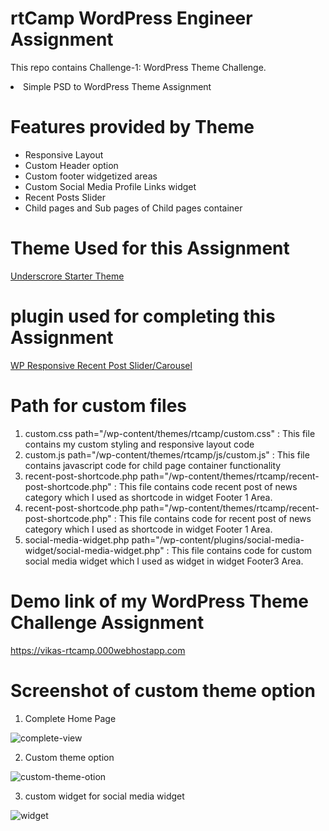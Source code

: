 # rtCamp WordPress Engineer Assignment

This repo contains Challenge-1: WordPress Theme Challenge.

<li>Simple PSD to WordPress Theme Assignment</li>

# Features provided by Theme
<ul>
<li> Responsive Layout </li>
<li> Custom Header option </li>
<li> Custom footer widgetized areas </li>
<li> Custom Social Media Profile Links widget </li>
<li> Recent Posts Slider </li>
<li> Child pages and Sub pages of Child pages container </li>
</ul>

# Theme Used for this Assignment 

<a href="https://underscores.me/"> Underscrore Starter Theme </a>

# plugin used for completing this Assignment

<a href="https://wordpress.org/plugins/wp-responsive-recent-post-slider/">WP Responsive Recent Post Slider/Carousel</a>


# Path for custom files 

<ol>
  <li> custom.css path="/wp-content/themes/rtcamp/custom.css" : This file contains my custom styling and responsive layout code </li>
   <li> custom.js path="/wp-content/themes/rtcamp/js/custom.js" : This file contains javascript code for child page container functionality </li>
   <li> recent-post-shortcode.php path="/wp-content/themes/rtcamp/recent-post-shortcode.php" : This file contains code recent post of news category which I used as shortcode in widget Footer 1 Area. </li>
  <li> recent-post-shortcode.php path="/wp-content/themes/rtcamp/recent-post-shortcode.php" : This file contains code for recent post of news category which I used as shortcode in widget Footer 1 Area. </li>
   <li> social-media-widget.php path="/wp-content/plugins/social-media-widget/social-media-widget.php" : This file contains code for custom social media widget which I used as widget in widget Footer3 Area. </li>
 </ol>

# Demo link of my WordPress Theme Challenge Assignment

<a href="https://vikas-rtcamp.000webhostapp.com/">https://vikas-rtcamp.000webhostapp.com</a>

# Screenshot of custom theme option

1. Complete Home Page

<img src="https://vikas-rtcamp.000webhostapp.com/screenshots/complete-page.png" alt="complete-view" />

2. Custom theme option

<img src="https://vikas-rtcamp.000webhostapp.com/screenshots/custom-theme-otion.png" alt="custom-theme-otion" />

3. custom widget for social media widget

<img src="https://vikas-rtcamp.000webhostapp.com/screenshots/custom-social-profile-link.png" alt="widget" />




